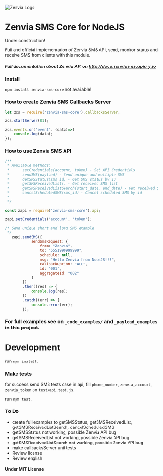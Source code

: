 ![Zenvia Logo](https://s3.amazonaws.com/owler-image/logo/zenvia-mobile_owler_20170111_192135_original.png)

# Zenvia SMS Core for NodeJS

Under construction!

Full and official implementation of Zenvia SMS API, send, monitor status and receive SMS from clients with this module.

##### Full documentation about Zenvia API on http://docs.zenviasms.apiary.io

### Install
`npm install zenvia-sms-core` not available!

### How to create Zenvia SMS Callbacks Server

```javascript
let zcs = require('zenvia-sms-core').callbacksServer;

zcs.startServer(81);

zcs.events.on('event', (data)=>{
    console.log(data);
});
```

### How to use Zenvia SMS API

```javascript
/**
 * Available methods:
 *      setCredentials(account, token) - Set API Credentials
 *      sendSMS(payload) - Send unique and multiple SMS
 *      getSMSStatus(sms_id) - Get SMS status by ID
 *      getSMSReceivedList() - Get received SMS list
 *      getSMSReceivedListSearch(start_date, end_date) - Get received SMS list filtered by start and end date
 *      cancelScheduledSMS(sms_id) - Cancel scheduled SMS by id
 *
 */

const zapi = require('zenvia-sms-core').api;

zapi.setCredentials('account', 'token');

/* Send unique short and long SMS example
 */
   zapi.sendSMS({
            sendSmsRequest: {
                from: "Zenvia",
                to: "5551999999999",
                schedule: null,
                msg: "Hello Zenvia from NodeJS!!!",
                callbackOption: "ALL",
                id: '001',
                aggregateId: "002"
            }
        })
        .then((res) => {
            console.log(res);
        })
        .catch((err) => {
            console.error(err);
        });
```

### For full examples see on `_code_examples/` and `_payload_examples` in this project.

# Development

run `npm install`.

### Make tests
for success send SMS tests case in api, fill `phone_number`, `zenvia_account`, `zenvia_token` on `test/api.test.js`.

run `npm test`.

### To Do
- create full examples to getSMSStatus, getSMSReceivedList, getSMSReceivedListSearch, cancelScheduledSMS
- getSMSStatus not working, possible Zenvia API bug
- getSMSReceivedList not working, possible Zenvia API bug
- getSMSReceivedListSearch not working, possible Zenvia API bug
- make callbacksServer unit tests
- Review license
- Review english

#### Under MIT License
